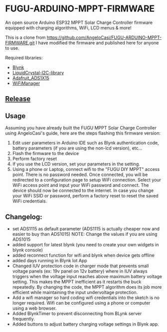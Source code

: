 # FUGU-ARDUINO-MPPT-FIRMWARE
An open source Arduino ESP32 MPPT Solar Charge Controller firmware equipped with charging algorithms, WiFi, LCD menus &amp; more!

This is a clone from https://github.com/AngeloCasi/FUGU-ARDUINO-MPPT-FIRMWARE.git
I have modified the firmware and published here for anyone to use.

Required libraries:

* [Blynk](https://github.com/blynkkk/blynk-library/releases/latest)
* [LiquidCrystal-I2C-library](https://github.com/fdebrabander/Arduino-LiquidCrystal-I2C-library)
* [Adafruit_ADS1X15](https://github.com/adafruit/Adafruit_ADS1X15)
* [WiFiManager](https://github.com/tzapu/WiFiManager)

## [Release](https://github.com/cyberangel22k/FUGU-ARDUINO-MPPT-FIRMWARE/releases)

## Usage
Assuming you have already built the FUGU MPPT Solar Charge Controller using AngeloCasi's guide, here are the steps flashing this firmware version:
1. Edit user parameters in Arduino IDE such as Blynk authentication code, battery parameters (if you are using the non-lcd version), etc...
2. Flash the firmware to the device
3. Perform factory reset
4. If you use the LCD version, set your parameters in the setting.
5. Using a phone or Laptop, connect wifi to the "FUGU DIY MPPT" access point. There is no password needed. Once connected, you will be redirected to a configuration page to setup WiFi connection. Select your WiFi access point and input your WiFi password and connect. The device should now be connected to the internet. In case you change your WiFi SSID or password, perform a factory reset to reset the saved WiFi credentials.

## Changelog:

* set ADS1115 as default parameter (ADS1115 is actually cheaper now and easier to buy than ADS1015) NOTE: Change the values if you are using ADS1015
* added support for latest blynk (you need to create your own widgets in blynk console)
* added reconnect function for wifi and blynk when device gets offline
* added days running in Blynk Iot App
* Changed IUV protection code in charger mode that prevents small voltage panels (ex: 19v panel on 12v battery) where in IUV always triggers when the voltage input reaches above maximum battery voltage setting. This makes the MPPT inefficient as it restarts the buck repeatedly. By changing the code, the MPPT algorithm does its job more efficient while maintaining the input undervoltage protection.
* Add a wifi manager so hard coding wifi credentials into the sketch is no longer required. Wifi can be configured using a phone or computer using a web browser.
* Added BlynkTimer to prevent disconnecting from BLynk server frequently.
* Added buttons to adjust battery charging voltage settings in Blynk app.
